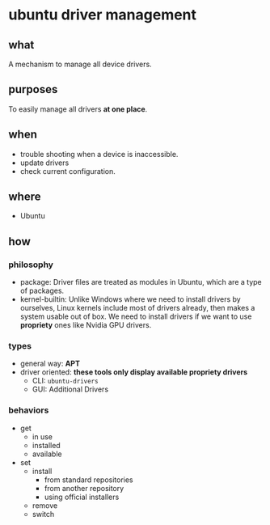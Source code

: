 # ubuntu driver management

## what

A mechanism to manage all device drivers.

## purposes

To easily manage all drivers **at one place**.

## when

- trouble shooting when a device is inaccessible.
- update drivers
- check current configuration.

## where

- Ubuntu

## how

### philosophy

- package: Driver files are treated as modules in Ubuntu, which are a type of packages.
- kernel-builtin: Unlike Windows where we need to install drivers by ourselves, Linux kernels include most of drivers already, then makes a system usable out of box. We need to install drivers if we want to use **propriety** ones like Nvidia GPU drivers.  

### types

- general way: **APT**
- driver oriented: **these tools only display available propriety drivers**
    - CLI: `ubuntu-drivers`
    - GUI: Additional Drivers

### behaviors

- get
    - in use
    - installed 
    - available
- set
    - install
        - from standard repositories
        - from another repository
        - using official installers 
    - remove
    - switch

